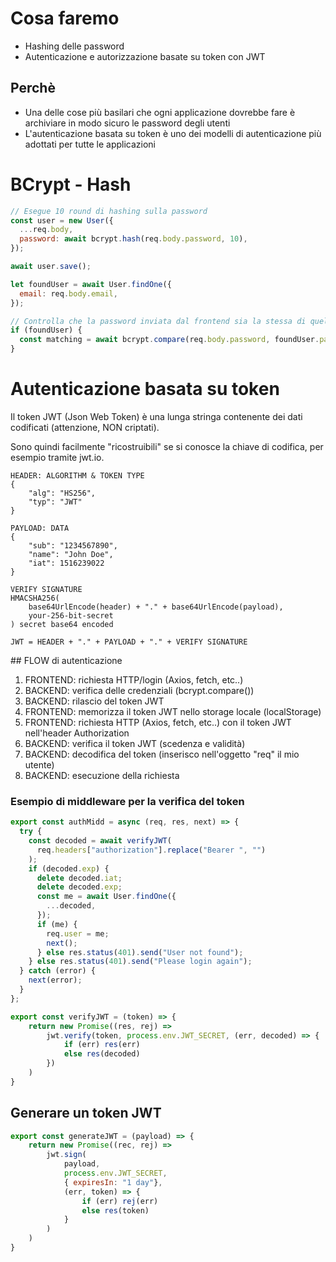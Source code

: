 # Cosa faremo

- Hashing delle password
- Autenticazione e autorizzazione basate su token con JWT

## Perchè

- Una delle cose più basilari che ogni applicazione dovrebbe fare è archiviare in modo sicuro le password degli utenti
- L'autenticazione basata su token è uno dei modelli di autenticazione più adottati per tutte le applicazioni

# BCrypt - Hash

```javascript
// Esegue 10 round di hashing sulla password
const user = new User({
  ...req.body,
  password: await bcrypt.hash(req.body.password, 10),
});

await user.save();
```

```javascript
let foundUser = await User.findOne({
  email: req.body.email,
});

// Controlla che la password inviata dal frontend sia la stessa di quella a database
if (foundUser) {
  const matching = await bcrypt.compare(req.body.password, foundUser.password);
}
```

# Autenticazione basata su token

Il token JWT (Json Web Token) è una lunga stringa contenente dei dati codificati (attenzione, NON criptati).

Sono quindi facilmente "ricostruibili" se si conosce la chiave di codifica, per esempio tramite jwt.io.

```
HEADER: ALGORITHM & TOKEN TYPE
{
    "alg": "HS256",
    "typ": "JWT"
}

PAYLOAD: DATA
{
    "sub": "1234567890",
    "name": "John Doe",
    "iat": 1516239022
}

VERIFY SIGNATURE
HMACSHA256(
    base64UrlEncode(header) + "." + base64UrlEncode(payload),
    your-256-bit-secret
) secret base64 encoded
```

```
JWT = HEADER + "." + PAYLOAD + "." + VERIFY SIGNATURE
```

## FLOW di autenticazione

1. FRONTEND: richiesta HTTP/login (Axios, fetch, etc..)
2. BACKEND: verifica delle credenziali (bcrypt.compare())
3. BACKEND: rilascio del token JWT
4. FRONTEND: memorizza il token JWT nello storage locale (localStorage)
5. FRONTEND: richiesta HTTP (Axios, fetch, etc..) con il token JWT nell'header Authorization
6. BACKEND: verifica il token JWT (scedenza e validità)
7. BACKEND: decodifica del token (inserisco nell'oggetto "req" il mio utente)
8. BACKEND: esecuzione della richiesta

### Esempio di middleware per la verifica del token

```javascript
export const authMidd = async (req, res, next) => {
  try {
    const decoded = await verifyJWT(
      req.headers["authorization"].replace("Bearer ", "")
    );
    if (decoded.exp) {
      delete decoded.iat;
      delete decoded.exp;
      const me = await User.findOne({
        ...decoded,
      });
      if (me) {
        req.user = me;
        next();
      } else res.status(401).send("User not found");
    } else res.status(401).send("Please login again");
  } catch (error) {
    next(error);
  }
};
```
```javascript
export const verifyJWT = (token) => {
    return new Promise((res, rej) => 
        jwt.verify(token, process.env.JWT_SECRET, (err, decoded) => {
            if (err) res(err)
            else res(decoded)
        })
    )
}
```

## Generare un token JWT 

```javascript
export const generateJWT = (payload) => {
    return new Promise((rec, rej) => 
        jwt.sign(
            payload,
            process.env.JWT_SECRET,
            { expiresIn: "1 day"},
            (err, token) => {
                if (err) rej(err)
                else res(token)
            }
        )
    )
}
```